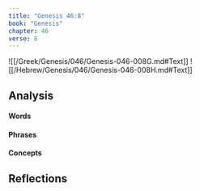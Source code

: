 ```yaml
---
title: "Genesis 46:8"
book: "Genesis"
chapter: 46
verse: 8
---
```

![[/Greek/Genesis/046/Genesis-046-008G.md#Text]]
![[/Hebrew/Genesis/046/Genesis-046-008H.md#Text]]

## Analysis

#### Words

#### Phrases

#### Concepts

## Reflections
